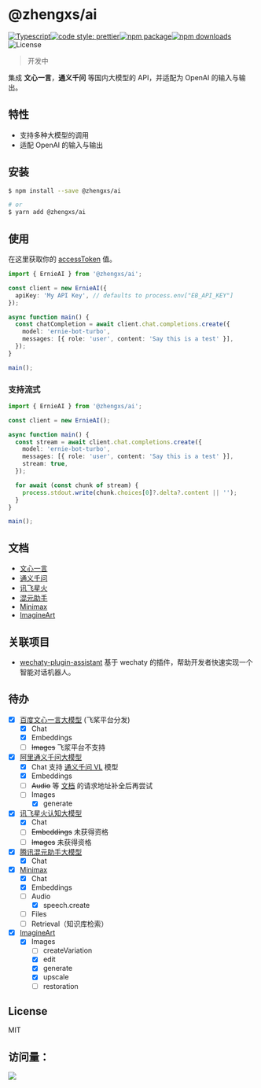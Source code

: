 # @zhengxs/ai

[![Typescript](https://img.shields.io/badge/lang-typescript-informational?style=flat-square)](https://www.typescriptlang.org)[![code style: prettier](https://img.shields.io/badge/code_style-prettier-ff69b4.svg?style=flat-square)](https://github.com/prettier/prettier)[![npm package](https://img.shields.io/npm/v/@zhengxs/ai.svg?style=flat-square)](https://www.npmjs.com/package/@zhengxs/ai)[![npm downloads](https://img.shields.io/npm/dt/@zhengxs/ai.svg?style=flat-square)](https://www.npmjs.com/package/@zhengxs/ai)![License](https://img.shields.io/npm/l/@zhengxs/ai.svg?style=flat-square)

> 开发中

集成 **文心一言**，**通义千问** 等国内大模型的 API，并适配为 OpenAI 的输入与输出。

## 特性

- 支持多种大模型的调用
- 适配 OpenAI 的输入与输出

## 安装

```sh
$ npm install --save @zhengxs/ai

# or
$ yarn add @zhengxs/ai
```

## 使用

在这里获取你的 [accessToken](https://aistudio.baidu.com/index/accessToken) 值。

```ts
import { ErnieAI } from '@zhengxs/ai';

const client = new ErnieAI({
  apiKey: 'My API Key', // defaults to process.env["EB_API_KEY"]
});

async function main() {
  const chatCompletion = await client.chat.completions.create({
    model: 'ernie-bot-turbo',
    messages: [{ role: 'user', content: 'Say this is a test' }],
  });
}

main();
```

### 支持流式

```ts
import { ErnieAI } from '@zhengxs/ai';

const client = new ErnieAI();

async function main() {
  const stream = await client.chat.completions.create({
    model: 'ernie-bot-turbo',
    messages: [{ role: 'user', content: 'Say this is a test' }],
    stream: true,
  });

  for await (const chunk of stream) {
    process.stdout.write(chunk.choices[0]?.delta?.content || '');
  }
}

main();
```

## 文档

- [文心一言](./doc/ernie.md)
- [通义千问](./doc/qwen.md)
- [讯飞星火](./doc/spark.md)
- [混元助手](./doc/hunyuan.md)
- [Minimax](./doc/minimax.md)
- [ImagineArt](./doc/vyro.md)

## 关联项目

- [wechaty-plugin-assistant](https://github.com/zhengxs2018/wechaty-plugin-assistant) 基于 wechaty 的插件，帮助开发者快速实现一个智能对话机器人。

## 待办

- [x] [百度文心一言大模型](https://aistudio.baidu.com/cooperate/yiyan) (飞桨平台分发)
  - [x] Chat
  - [x] Embeddings
  - [ ] ~~Images~~ 飞浆平台不支持
- [x] [阿里通义千问大模型](https://tongyi.aliyun.com/)
  - [x] Chat 支持 [通义千问 VL](https://help.aliyun.com/zh/dashscope/developer-reference/qwen-vl-plus) 模型
  - [x] Embeddings
  - [ ] ~~Audio~~ 等 [文档](https://help.aliyun.com/zh/dashscope/developer-reference/sambert-speech-synthesis) 的请求地址补全后再尝试
  - [ ] Images
    - [x] generate
- [x] [讯飞星火认知大模型](https://xinghuo.xfyun.cn/)
  - [x] Chat
  - [ ] ~~Embeddings~~ 未获得资格
  - [ ] ~~Images~~ 未获得资格
- [x] [腾讯混元助手大模型](https://hunyuan.tencent.com/)
  - [x] Chat
- [x] [Minimax](https://api.minimax.chat/)
  - [x] Chat
  - [x] Embeddings
  - [ ] Audio
    - [x] speech.create
  - [ ] Files
  - [ ] Retrieval（知识库检索）
- [x] [ImagineArt](https://platform.imagine.art/api-reference)
  - [x] Images
    - [ ] createVariation
    - [x] edit
    - [x] generate
    - [x] upscale
    - [ ] restoration

## License

MIT

## 访问量： 
![](https://profile-counter.glitch.me/github-zhengxs2018-ai/count.svg)

